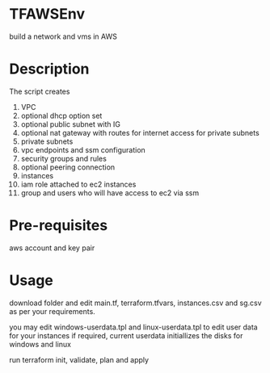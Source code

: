 # TFAWSEnv
build a network and vms in AWS

# Description
The script creates
1. VPC
2. optional dhcp option set
4. optional public subnet with IG
5. optional nat gateway with routes for internet access for private subnets
6. private subnets
7. vpc endpoints and ssm configuration
8. security groups and rules
9. optional peering connection
10. instances
11. iam role attached to ec2 instances
12. group and users who will have access to ec2 via ssm

# Pre-requisites
aws account and key pair 

# Usage
download folder and edit main.tf, terraform.tfvars, instances.csv and sg.csv as per your requirements.

you may edit windows-userdata.tpl and linux-userdata.tpl to edit user data for your instances if required, current userdata initiallizes the disks for windows and linux

run terraform init, validate, plan and apply
